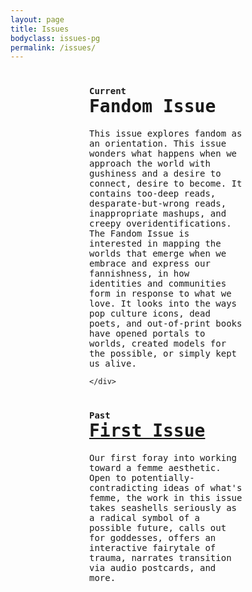 ```yaml
---
layout: page
title: Issues
bodyclass: issues-pg
permalink: /issues/
---
```


<style>

    
    

    .issues-wrapper {
    	width: 50%;
    	margin-left: auto;
		  margin-right: auto;
		left: 0;
		right: 0;
        font-family: 'Inconsolata', monospace;


    }

  .issue-item h1 {
    line-height: normal;
  }


	
  .issue-item h1 span {
    font-size: .5em;
  }


</style>
<div class="page-issues">

<div class="issues-wrapper cv">
  <div class="issue-item">
  
  <h1><span>Current</span><br>Fandom Issue</h1>
  <p>This issue explores fandom as an orientation. This issue wonders what happens when we approach the world with gushiness and a desire to connect, desire to become. It contains too-deep reads, desparate-but-wrong reads, inappropriate mashups, and creepy overidentifications. The Fandom Issue is interested in mapping the worlds that emerge when we embrace and express our fannishness, in how identities and communities form in response to what we love. It looks into the ways pop culture icons, dead poets, and out-of-print books have opened portals to worlds, created models for the possible, or simply kept us alive.</p>  
 
	</div>

<div class="issue-item">
   <h1><span>Past</span><br><a href="{{ site.baseurl }}/issue-first">First Issue</a></h1>
  <p>Our first foray into working toward a femme aesthetic. Open to potentially-contradicting ideas of what's femme, the work in this issue takes seashells seriously as a radical symbol of a possible future, calls out for goddesses, offers an interactive fairytale of trauma, narrates transition via audio postcards, and more. </p>
</div>
</div>
</div>

